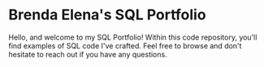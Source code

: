 # Brenda Elena's SQL Portfolio
Hello, and welcome to my SQL Portfolio! Within this code repository, you'll find examples of SQL code I've crafted. Feel free to browse and don't hesitate to reach out if you have any questions.
